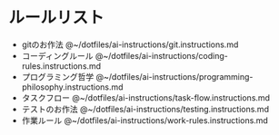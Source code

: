 # ルールリスト

 - gitのお作法 @~/dotfiles/ai-instructions/git.instructions.md
 - コーディングルール @~/dotfiles/ai-instructions/coding-rules.instructions.md
 - プログラミング哲学 @~/dotfiles/ai-instructions/programming-philosophy.instructions.md
 - タスクフロー @~/dotfiles/ai-instructions/task-flow.instructions.md
 - テストのお作法 @~/dotfiles/ai-instructions/testing.instructions.md
 - 作業ルール @~/dotfiles/ai-instructions/work-rules.instructions.md

